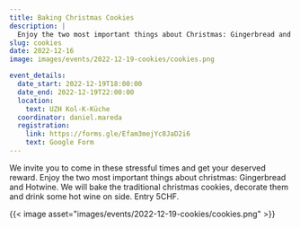 ```yaml
---
title: Baking Christmas Cookies
description: |
  Enjoy the two most important things about Christmas: Gingerbread and Hotwine. 
slug: cookies
date: 2022-12-16
image: images/events/2022-12-19-cookies/cookies.png

event_details:
  date_start: 2022-12-19T18:00:00
  date_end: 2022-12-19T22:00:00
  location:
    text: UZH Kol-K-Küche
  coordinator: daniel.mareda
  registration:
    link: https://forms.gle/Efam3mejYc8JaD2i6
    text: Google Form
---
```

We invite you to come in these stressful times and get your deserved reward. Enjoy the two most important things about christmas: Gingerbread and Hotwine. We will bake the traditional christmas cookies, decorate them and drink some hot wine on side. Entry 5CHF.

{{< image asset="images/events/2022-12-19-cookies/cookies.png" >}}
